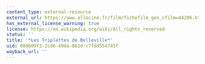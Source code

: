 ```yaml
---
content_type: external-resource
external_url: https://www.allocine.fr/film/fichefilm_gen_cfilm=44206.html
has_external_license_warning: true
license: https://en.wikipedia.org/wiki/All_rights_reserved
status: ''
title: '*Les Triplettes de Belleville*'
uid: 088b09f3-2cd6-49da-861d-c7fdd554745f
wayback_url: ''
---
```

